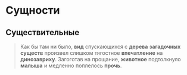 # Сущности

## Существительные

> Как бы там ни было, **вид** спускающихся с **дерева** **загадочных существ**
> произвел слишком тягостное **впечатление** на **динозавриху**. Загоготав 
> на прощание, **животное** подтолкнуло **малыша** и медленно поплелось
> **прочь**.
